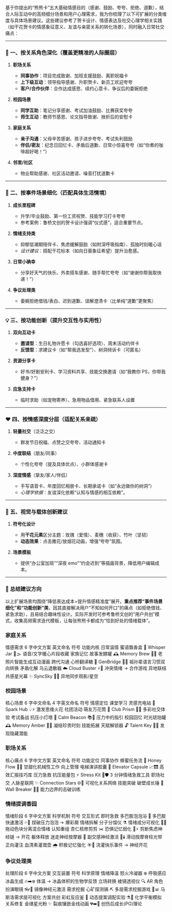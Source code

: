 基于你提出的“熊熊卡”五大基础情感目的（感谢、鼓励、夸夸、拒绝、道歉），结合人际互动中的高频细分场景和用户心理需求，我为你梳理了以下可扩展的分类维度与具体场景建议。这些建议参考了贺卡设计、情感表达及社交心理学相关实践（如干花贺卡的情感象征意义、友谊与亲密关系的转化场景），同时融入日常社交痛点：

---

### 🌟 **一、按关系角色深化**（覆盖更精准的人际圈层）

1. **职场关系**

    - **同事协作**：项目完成致谢、加班支援鼓励、离职祝福卡
    - **上下级互动**：领导指导感谢、升职贺卡、新员工欢迎夸夸
    - **客户/合作伙伴**：合作达成感恩、续约心意卡、争议后的委婉拒绝

2. **校园场景**

    - **同学互助**：笔记分享感谢、考试加油鼓励、比赛获奖夸夸
    - **师生互动**：教师节感恩、论文指导致谢、挫折后的安慰卡

3. **家庭关系**

    - **亲子沟通**：父母辛苦感谢、孩子进步夸夸、考试失利鼓励
    - **伴侣/密友**：纪念日回忆卡、矛盾后道歉、日常小惊喜夸夸（如“你煮的咖啡超好喝！”）

4. **邻里/社区**
    - 物业帮助感谢、社区活动邀请、噪音打扰道歉卡

---

### 🎯 **二、按事件场景细化**（匹配具体生活情境）

1. **成长里程碑**

    - 升学/毕业鼓励、第一份工资祝贺、技能学习打卡夸夸
    - 参考案例：鲁桥文创的贺卡设计强调“仪式感”，适合重要节点。

2. **情绪支持类**

    - 抑郁低潮期陪伴卡、焦虑缓解鼓励（如附深呼吸指南）、孤独时刻暖心话
    - _设计建议_：搭配干花标本（如向日葵象征希望）提升治愈感。

3. **日常小确幸**

    - 分享好天气的快乐、外卖搭车感谢、随手帮忙夸夸（如“谢谢你帮我取快递！”）

4. **争议处理类**
    - 委婉拒绝借钱/表白、迟到道歉、误解澄清卡（比单纯“道歉”更聚焦）

---

### 💡 **三、按功能创新**（提升交互性与实用性）

1. **双向互动卡**

    - **邀请型**：生日礼物许愿卡（勾选喜好选项）、周末活动约伴卡
    - **反馈型**：求建议卡（如“帮我选发型”）、树洞倾诉卡（可匿名）

2. **资源分享卡**

    - 好书/好剧安利卡、学习资料共享、技能交换邀请（如“我教你 PS，你带我健身？”）

3. **应急支持卡**
    - 临时求助（如宠物寄养）、急用物品借用、紧急联系人设置

---

### ❤️ **四、按情感深度分层**（适配关系亲疏）

1. **轻量社交**（泛泛之交）

    - 群发节日祝福、点赞之交夸夸、活动通知卡

2. **中度联结**（朋友/同事）

    - 个性化夸夸（提及具体优点）、小群体感谢卡

3. **深度情感**（挚友/家人/伴侣）
    - 手写语音卡、年度回忆相册卡、长期承诺卡（如“永远做你的树洞”）
    - _心理学依据_：友谊深化依赖“认知与情感的相互依赖”。

---

### 🎨 **五、视觉与载体创新建议**

1. **符号化设计**

    - 用**干花元素**区分主题：玫瑰（爱情）、麦穗（收获）、竹叶（坚韧）
    - **动态效果**：点击撒花/放烟花动画，增强“夸夸”氛围。

2. **场景模板**
    - 提供“办公室加班”“深夜 emo”“约会迟到”等插画背景，降低用户编辑成本。

---

### 💎 总结建议方向

以上扩展场景均围绕“降低表达成本+提升情感精准度”展开。**重点推荐“事件场景细化”和“功能创新”类**，因其直接解决用户“不知如何开口”的痛点（如拒绝借钱、紧急求助），且易结合趣味性设计。实际开发时可参考鲁桥文创的“用户共创”模式，收集高频需求迭代模板，让每张熊熊卡都成为“恰到好处的情绪载体”。

### 家庭关系

情感需求 6 字中文方案 英文命名 符号 功能内核
日常温情 蜜语飘香盒 🍯 Whisper Jar 💌🌫️ 语音/文字暖心片段收藏
家族记忆 故事发酵罐 🕰️ Memory Brew 📸🫙 老照片智能生成互动漫画
跨代沟通 心桥翻译糖 🍬 GenBridge 🧓👶 祖孙辈语言习惯双向转换
矛盾化解 乌云退散器 ☁️ Cloud Buster ⚡🌈 冲突情绪 → 合作游戏
异地联结 共感星光幕 ✨ SyncSky 📡🌠 异地同步观影/星空

### 校园场景

核心场景 6 字中文命名 4 字英文命名 符号 情感定位
课堂学习 灵感充电站 🔋 Spark Hub 💡⚡ 激发思维火花
社团活动 萌友万花筒 🌈 Club Prism 🎪🤝 多彩社交体验
考试备战 抗压小灯塔 🗼 Calm Beacon 📚🛟 压力中的指引
校园回忆 时光琥珀罐 🕰️ Memory Amber 📸🍯 凝结珍贵时刻
技能拓展 天赋解锁器 🔓 Talent Key 🧩🚀 发现隐藏潜能

### 职场关系

核心痛点 6 字中文方案 英文命名 符号 功能定位
同事协作 蜂蜜任务流 🍯 Honey Flow 🤖🍯 甘甜化机械性工作
向上管理 电梯演讲胶囊 💊 Elevator Capsule 📈🛗 高效汇报技巧库
压力急救 抗压能量包 ⚡ Stress Kit 🧨🛡️ 3 分钟情绪急救工具
职场社交 人脉星联网 ✨ Connection Stars 🌐🤝 可视化关系网络
技能突破 破壁成长锤 🔨 Wall Breaker 🧱💥 能力边界的击破训练

### 情绪提调香园

情绪阶段 6 字中文方案 科学机制 符号 交互形式
即时急救 多巴胺泡泡浴 🛁 多巴胺快速激活 💦🧠 捏破压力泡泡 → 爆彩屑
情绪拆解 分子分馏仪 ⚗️ 情绪成分可视化 🔬🌈 拖动色块分离混合情绪
认知重组 杏仁核修剪剪 ✂️ 恐惧记忆弱化 🧠⚡ 剪断焦虑神经链 → 开花
躯体释放 迷走神经按摩器 💆 副交感神经激活 🌊🕯️ 滑动按摩脊柱光带
正向灌注 血清素灌溉壶 🌧️ 积极记忆强化 ☀️🚿 浇灌快乐事件 → 神经开花

### 争议处理类

处理阶段 6 字中文方案 交互装置 符号 科学原理
情绪降温 怒火冷凝器 ❄️ 呼吸感应冰晶生成 🔥➡️❄️ 体温 → 冰晶体积的生物学反馈
立场转换 棱镜透视仪 🔍 AR 角色扮演眼镜 👓🔄 镜像神经元激活
需求挖掘 心矿探测镐 ⛏️ 多层需求挖掘游戏 💎📊 马斯洛需求层可视化
方案共创 彩虹反应釜 🌈 动态提案调配实验 ⚗️🧪 化学平衡模拟
关系修复 金缮星光粉 ✨ 裂痕镶嵌金线动画 💔➡️🌟 创伤后成长(PG)理论
